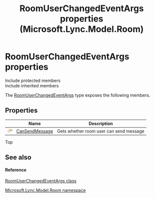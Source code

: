 ﻿---
title: RoomUserChangedEventArgs properties (Microsoft.Lync.Model.Room)
TOCTitle: RoomUserChangedEventArgs properties
ms:assetid: Properties.T:Microsoft.Lync.Model.Room.RoomUserChangedEventArgs_DI_3_UC_OCS14MrefLyncWPF
ms:mtpsurl: https://msdn.microsoft.com/en-us/library/microsoft.lync.model.room.roomuserchangedeventargs_di_3_uc_ocs14mreflyncwpf_properties(v=office.15)
ms:contentKeyID: 48594420
ms.date: 07/28/2014
mtps_version: v=office.15
---

# RoomUserChangedEventArgs properties

Include protected members  
Include inherited members  

The [RoomUserChangedEventArgs](roomuserchangedeventargs-class-microsoft-lync-model-room_2.md) type exposes the following members.

## Properties

<table>
<thead>
<tr class="header">
<th> </th>
<th>Name</th>
<th>Description</th>
</tr>
</thead>
<tbody>
<tr class="odd">
<td><img src="images/JJ275421.pubproperty(Office.15).gif" title="Public property" alt="Public property" /></td>
<td><a href="roomuserchangedeventargs-cansendmessage-property-microsoft-lync-model-room_2.md">CanSendMessage</a></td>
<td>Gets whether room user can send message</td>
</tr>
</tbody>
</table>


Top

## See also

#### Reference

[RoomUserChangedEventArgs class](roomuserchangedeventargs-class-microsoft-lync-model-room_2.md)

[Microsoft.Lync.Model.Room namespace](microsoft-lync-model-room-namespace_2.md)

